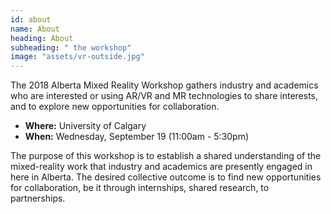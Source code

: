 ```yaml
---
id: about
name: About
heading: About
subheading: " the workshop"
image: "assets/vr-outside.jpg"
---
```


The 2018 Alberta Mixed Reality Workshop gathers industry and academics who are interested or using AR/VR and MR technologies to share interests, and to explore new opportunities for collaboration.

* **Where:** University of Calgary
* **When:** Wednesday, September 19 (11:00am - 5:30pm)

The purpose of this workshop is to establish a shared understanding of the mixed-reality work that industry and academics are presently engaged in here in Alberta. The desired collective outcome is to find new opportunities for collaboration, be it through internships, shared research, to partnerships.
